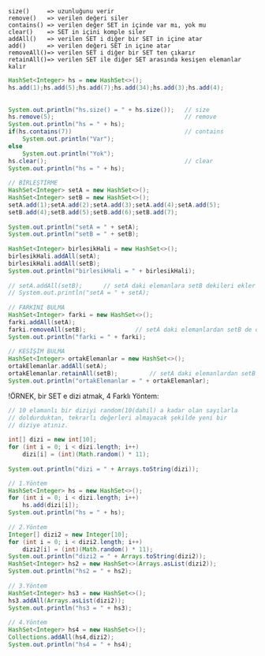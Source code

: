 	size()     => uzunluğunu verir
	remove()   => verilen değeri siler
	contains() => verilen değer SET in içinde var mı, yok mu
	clear()    => SET in içini komple siler
	addAll()   => verilen SET i diğer bir SET in içine atar
	add()      => verilen değeri SET in içine atar
	removeAll()=> verilen SET i diğer bir SET ten çıkarır
	retainAll()=> verilen SET ile diğer SET arasında kesişen elemanlar kalır


```java
HashSet<Integer> hs = new HashSet<>();  
hs.add(1);hs.add(5);hs.add(7);hs.add(34);hs.add(3);hs.add(4);  
  
  
System.out.println("hs.size() = " + hs.size());   // size  
hs.remove(5);                                     // remove  
System.out.println("hs = " + hs);  
if(hs.contains(7))                                // contains  
    System.out.println("Var");  
else  
    System.out.println("Yok");  
hs.clear();                                       // clear  
System.out.println("hs = " + hs);  
  
// BİRLEŞTİRME  
HashSet<Integer> setA = new HashSet<>();  
HashSet<Integer> setB = new HashSet<>();  
setA.add(1);setA.add(2);setA.add(3);setA.add(4);setA.add(5);  
setB.add(4);setB.add(5);setB.add(6);setB.add(7);  
  
System.out.println("setA = " + setA);  
System.out.println("setB = " + setB);  
  
HashSet<Integer> birlesikHali = new HashSet<>();  
birlesikHali.addAll(setA);  
birlesikHali.addAll(setB);  
System.out.println("birlesikHali = " + birlesikHali);  
  
// setA.addAll(setB);      // setA daki elemanlara setB dekileri ekler  
// System.out.println("setA = " + setA);  
  
// FARKINI BULMA  
HashSet<Integer> farki = new HashSet<>();  
farki.addAll(setA);  
farki.removeAll(setB);              // setA daki elemanlardan setB de olanları çıkarır  
System.out.println("farki = " + farki);  
  
// KESİŞİM BULMA  
HashSet<Integer> ortakElemanlar = new HashSet<>();  
ortakElemanlar.addAll(setA);  
ortakElemanlar.retainAll(setB);         // setA daki elemanlardan setB de olanlar kalır  
System.out.println("ortakElemanlar = " + ortakElemanlar);
```

!ÖRNEK, bir SET e dizi atmak, 4 Farklı Yöntem:
```java
// 10 elamanlı bir diziyi random(10(dahil) a kadar olan sayılarla  
// doldurduktan, tekrarlı değerleri almayacak şekilde yeni bir  
// diziye atınız.  
  
int[] dizi = new int[10];  
for (int i = 0; i < dizi.length; i++)  
    dizi[i] = (int)(Math.random() * 11);  
  
System.out.println("dizi = " + Arrays.toString(dizi));  

// 1.Yöntem  
HashSet<Integer> hs = new HashSet<>();  
for (int i = 0; i < dizi.length; i++)  
    hs.add(dizi[i]);  
System.out.println("hs = " + hs);  
  
// 2.Yöntem  
Integer[] dizi2 = new Integer[10];  
for (int i = 0; i < dizi2.length; i++)  
    dizi2[i] = (int)(Math.random() * 11);  
System.out.println("dizi2 = " + Arrays.toString(dizi2));  
HashSet<Integer> hs2 = new HashSet<>(Arrays.asList(dizi2));  
System.out.println("hs2 = " + hs2);  
  
// 3.Yöntem  
HashSet<Integer> hs3 = new HashSet<>();  
hs3.addAll(Arrays.asList(dizi2));  
System.out.println("hs3 = " + hs3);  
  
// 4.Yöntem  
HashSet<Integer> hs4 = new HashSet<>();  
Collections.addAll(hs4,dizi2);  
System.out.println("hs4 = " + hs4);
```